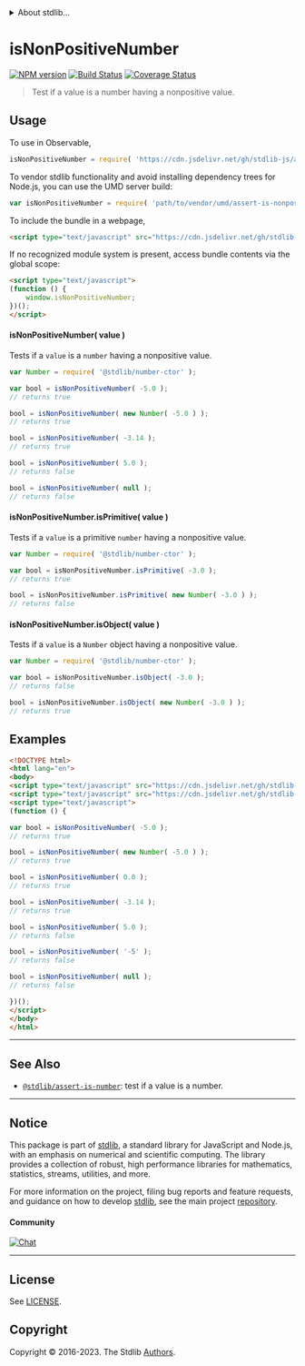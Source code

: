 <!--

@license Apache-2.0

Copyright (c) 2018 The Stdlib Authors.

Licensed under the Apache License, Version 2.0 (the "License");
you may not use this file except in compliance with the License.
You may obtain a copy of the License at

   http://www.apache.org/licenses/LICENSE-2.0

Unless required by applicable law or agreed to in writing, software
distributed under the License is distributed on an "AS IS" BASIS,
WITHOUT WARRANTIES OR CONDITIONS OF ANY KIND, either express or implied.
See the License for the specific language governing permissions and
limitations under the License.

-->


<details>
  <summary>
    About stdlib...
  </summary>
  <p>We believe in a future in which the web is a preferred environment for numerical computation. To help realize this future, we've built stdlib. stdlib is a standard library, with an emphasis on numerical and scientific computation, written in JavaScript (and C) for execution in browsers and in Node.js.</p>
  <p>The library is fully decomposable, being architected in such a way that you can swap out and mix and match APIs and functionality to cater to your exact preferences and use cases.</p>
  <p>When you use stdlib, you can be absolutely certain that you are using the most thorough, rigorous, well-written, studied, documented, tested, measured, and high-quality code out there.</p>
  <p>To join us in bringing numerical computing to the web, get started by checking us out on <a href="https://github.com/stdlib-js/stdlib">GitHub</a>, and please consider <a href="https://opencollective.com/stdlib">financially supporting stdlib</a>. We greatly appreciate your continued support!</p>
</details>

# isNonPositiveNumber

[![NPM version][npm-image]][npm-url] [![Build Status][test-image]][test-url] [![Coverage Status][coverage-image]][coverage-url] <!-- [![dependencies][dependencies-image]][dependencies-url] -->

> Test if a value is a number having a nonpositive value.



<section class="usage">

## Usage

To use in Observable,

```javascript
isNonPositiveNumber = require( 'https://cdn.jsdelivr.net/gh/stdlib-js/assert-is-nonpositive-number@umd/browser.js' )
```

To vendor stdlib functionality and avoid installing dependency trees for Node.js, you can use the UMD server build:

```javascript
var isNonPositiveNumber = require( 'path/to/vendor/umd/assert-is-nonpositive-number/index.js' )
```

To include the bundle in a webpage,

```html
<script type="text/javascript" src="https://cdn.jsdelivr.net/gh/stdlib-js/assert-is-nonpositive-number@umd/browser.js"></script>
```

If no recognized module system is present, access bundle contents via the global scope:

```html
<script type="text/javascript">
(function () {
    window.isNonPositiveNumber;
})();
</script>
```

#### isNonPositiveNumber( value )

Tests if a `value` is a `number` having a nonpositive value.

<!-- eslint-disable no-new-wrappers -->

```javascript
var Number = require( '@stdlib/number-ctor' );

var bool = isNonPositiveNumber( -5.0 );
// returns true

bool = isNonPositiveNumber( new Number( -5.0 ) );
// returns true

bool = isNonPositiveNumber( -3.14 );
// returns true

bool = isNonPositiveNumber( 5.0 );
// returns false

bool = isNonPositiveNumber( null );
// returns false
```

#### isNonPositiveNumber.isPrimitive( value )

Tests if a `value` is a primitive `number` having a nonpositive value.

<!-- eslint-disable no-new-wrappers -->

```javascript
var Number = require( '@stdlib/number-ctor' );

var bool = isNonPositiveNumber.isPrimitive( -3.0 );
// returns true

bool = isNonPositiveNumber.isPrimitive( new Number( -3.0 ) );
// returns false
```

#### isNonPositiveNumber.isObject( value )

Tests if a `value` is a `Number` object having a nonpositive value.

<!-- eslint-disable no-new-wrappers -->

```javascript
var Number = require( '@stdlib/number-ctor' );

var bool = isNonPositiveNumber.isObject( -3.0 );
// returns false

bool = isNonPositiveNumber.isObject( new Number( -3.0 ) );
// returns true
```

</section>

<!-- /.usage -->

<section class="examples">

## Examples

<!-- eslint-disable no-new-wrappers -->

<!-- eslint no-undef: "error" -->

```html
<!DOCTYPE html>
<html lang="en">
<body>
<script type="text/javascript" src="https://cdn.jsdelivr.net/gh/stdlib-js/number-ctor@umd/browser.js"></script>
<script type="text/javascript" src="https://cdn.jsdelivr.net/gh/stdlib-js/assert-is-nonpositive-number@umd/browser.js"></script>
<script type="text/javascript">
(function () {

var bool = isNonPositiveNumber( -5.0 );
// returns true

bool = isNonPositiveNumber( new Number( -5.0 ) );
// returns true

bool = isNonPositiveNumber( 0.0 );
// returns true

bool = isNonPositiveNumber( -3.14 );
// returns true

bool = isNonPositiveNumber( 5.0 );
// returns false

bool = isNonPositiveNumber( '-5' );
// returns false

bool = isNonPositiveNumber( null );
// returns false

})();
</script>
</body>
</html>
```

</section>

<!-- /.examples -->

<!-- Section for related `stdlib` packages. Do not manually edit this section, as it is automatically populated. -->

<section class="related">

* * *

## See Also

-   <span class="package-name">[`@stdlib/assert-is-number`][@stdlib/assert/is-number]</span><span class="delimiter">: </span><span class="description">test if a value is a number.</span>

</section>

<!-- /.related -->

<!-- Section for all links. Make sure to keep an empty line after the `section` element and another before the `/section` close. -->


<section class="main-repo" >

* * *

## Notice

This package is part of [stdlib][stdlib], a standard library for JavaScript and Node.js, with an emphasis on numerical and scientific computing. The library provides a collection of robust, high performance libraries for mathematics, statistics, streams, utilities, and more.

For more information on the project, filing bug reports and feature requests, and guidance on how to develop [stdlib][stdlib], see the main project [repository][stdlib].

#### Community

[![Chat][chat-image]][chat-url]

---

## License

See [LICENSE][stdlib-license].


## Copyright

Copyright &copy; 2016-2023. The Stdlib [Authors][stdlib-authors].

</section>

<!-- /.stdlib -->

<!-- Section for all links. Make sure to keep an empty line after the `section` element and another before the `/section` close. -->

<section class="links">

[npm-image]: http://img.shields.io/npm/v/@stdlib/assert-is-nonpositive-number.svg
[npm-url]: https://npmjs.org/package/@stdlib/assert-is-nonpositive-number

[test-image]: https://github.com/stdlib-js/assert-is-nonpositive-number/actions/workflows/test.yml/badge.svg?branch=main
[test-url]: https://github.com/stdlib-js/assert-is-nonpositive-number/actions/workflows/test.yml?query=branch:main

[coverage-image]: https://img.shields.io/codecov/c/github/stdlib-js/assert-is-nonpositive-number/main.svg
[coverage-url]: https://codecov.io/github/stdlib-js/assert-is-nonpositive-number?branch=main

<!--

[dependencies-image]: https://img.shields.io/david/stdlib-js/assert-is-nonpositive-number.svg
[dependencies-url]: https://david-dm.org/stdlib-js/assert-is-nonpositive-number/main

-->

[chat-image]: https://img.shields.io/gitter/room/stdlib-js/stdlib.svg
[chat-url]: https://app.gitter.im/#/room/#stdlib-js_stdlib:gitter.im

[stdlib]: https://github.com/stdlib-js/stdlib

[stdlib-authors]: https://github.com/stdlib-js/stdlib/graphs/contributors

[umd]: https://github.com/umdjs/umd
[es-module]: https://developer.mozilla.org/en-US/docs/Web/JavaScript/Guide/Modules

[deno-url]: https://github.com/stdlib-js/assert-is-nonpositive-number/tree/deno
[umd-url]: https://github.com/stdlib-js/assert-is-nonpositive-number/tree/umd
[esm-url]: https://github.com/stdlib-js/assert-is-nonpositive-number/tree/esm
[branches-url]: https://github.com/stdlib-js/assert-is-nonpositive-number/blob/main/branches.md

[stdlib-license]: https://raw.githubusercontent.com/stdlib-js/assert-is-nonpositive-number/main/LICENSE

<!-- <related-links> -->

[@stdlib/assert/is-number]: https://github.com/stdlib-js/assert-is-number/tree/umd

<!-- </related-links> -->

</section>

<!-- /.links -->
